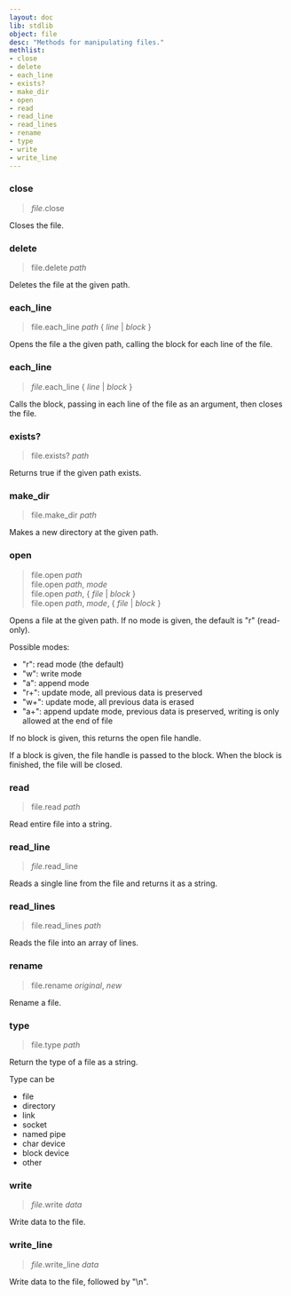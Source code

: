 ```yaml
---
layout: doc
lib: stdlib
object: file
desc: "Methods for manipulating files."
methlist:
- close
- delete
- each_line
- exists?
- make_dir
- open
- read
- read_line
- read_lines
- rename
- type
- write
- write_line
---
```


### close
>_file_.close

Closes the file.

### delete
>file.delete _path_

Deletes the file at the given path.

### each\_line
>file.each\_line _path_ { _line_ | _block_ }

Opens the file a the given path, calling the block for each line of the file.

### each\_line
>_file_.each\_line { _line_ | _block_ }

Calls the block, passing in each line of the file as an argument, then closes the file.

### exists?
>file.exists? _path_

Returns true if the given path exists.

### make\_dir
>file.make\_dir _path_

Makes a new directory at the given path.

### open
>file.open _path_  
>file.open _path_, _mode_  
>file.open _path_, { _file_ | _block_ }  
>file.open _path_, _mode_, { _file_ | _block_ }

Opens a file at the given path. If no mode is given, the default is "r" (read-only).

Possible modes:

 * "r": read mode (the default)
 * "w": write mode
 * "a": append mode
 * "r+": update mode, all previous data is preserved
 * "w+": update mode, all previous data is erased
 * "a+": append update mode, previous data is preserved, writing is only allowed at the end of file

If no block is given, this returns the open file handle.

If a block is given, the file handle is passed to the block. When the block is finished, the file will be closed.

### read
>file.read _path_

Read entire file into a string.

### read\_line
>_file_.read\_line

Reads a single line from the file and returns it as a string.

### read\_lines
>file.read\_lines _path_

Reads the file into an array of lines.

### rename
>file.rename _original_, _new_

Rename a file.

### type
>file.type _path_

Return the type of a file as a string.

Type can be

 * file
 * directory
 * link
 * socket
 * named pipe
 * char device
 * block device
 * other

### write
>_file_.write _data_

Write data to the file.

### write\_line
>_file_.write\_line _data_

Write data to the file, followed by "\n".
